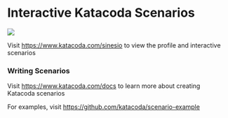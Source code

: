 # Interactive Katacoda Scenarios

[![](http://shields.katacoda.com/katacoda/sinesio/count.svg)](https://www.katacoda.com/sinesio "Get your profile on Katacoda.com")

Visit https://www.katacoda.com/sinesio to view the profile and interactive scenarios

### Writing Scenarios
Visit https://www.katacoda.com/docs to learn more about creating Katacoda scenarios

For examples, visit https://github.com/katacoda/scenario-example
